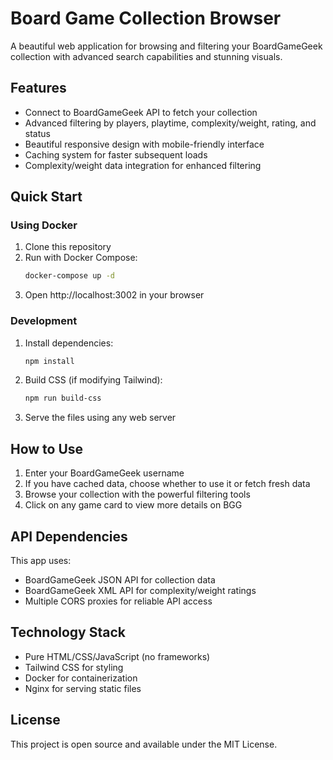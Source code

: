# Board Game Collection Browser

A beautiful web application for browsing and filtering your BoardGameGeek collection with advanced search capabilities and stunning visuals.

## Features

- Connect to BoardGameGeek API to fetch your collection
- Advanced filtering by players, playtime, complexity/weight, rating, and status
- Beautiful responsive design with mobile-friendly interface
- Caching system for faster subsequent loads
- Complexity/weight data integration for enhanced filtering

## Quick Start

### Using Docker

1. Clone this repository
2. Run with Docker Compose:
   ```bash
   docker-compose up -d
   ```
3. Open http://localhost:3002 in your browser

### Development

1. Install dependencies:
   ```bash
   npm install
   ```
2. Build CSS (if modifying Tailwind):
   ```bash
   npm run build-css
   ```
3. Serve the files using any web server

## How to Use

1. Enter your BoardGameGeek username
2. If you have cached data, choose whether to use it or fetch fresh data
3. Browse your collection with the powerful filtering tools
4. Click on any game card to view more details on BGG

## API Dependencies

This app uses:
- BoardGameGeek JSON API for collection data
- BoardGameGeek XML API for complexity/weight ratings
- Multiple CORS proxies for reliable API access

## Technology Stack

- Pure HTML/CSS/JavaScript (no frameworks)
- Tailwind CSS for styling
- Docker for containerization
- Nginx for serving static files

## License

This project is open source and available under the MIT License.